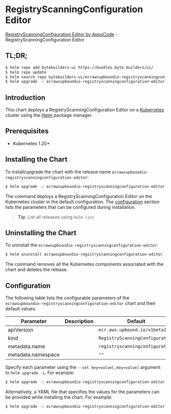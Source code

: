 # RegistryScanningConfiguration Editor

[RegistryScanningConfiguration Editor by AppsCode](https://byte.builders) - RegistryScanningConfiguration Editor

## TL;DR;

```bash
$ helm repo add bytebuilders-ui https://bundles.byte.builders/ui/
$ helm repo update
$ helm search repo bytebuilders-ui/ecrawsupboundio-registryscanningconfiguration-editor --version=v0.4.18
$ helm upgrade -i ecrawsupboundio-registryscanningconfiguration-editor bytebuilders-ui/ecrawsupboundio-registryscanningconfiguration-editor -n default --create-namespace --version=v0.4.18
```

## Introduction

This chart deploys a RegistryScanningConfiguration Editor on a [Kubernetes](http://kubernetes.io) cluster using the [Helm](https://helm.sh) package manager.

## Prerequisites

- Kubernetes 1.20+

## Installing the Chart

To install/upgrade the chart with the release name `ecrawsupboundio-registryscanningconfiguration-editor`:

```bash
$ helm upgrade -i ecrawsupboundio-registryscanningconfiguration-editor bytebuilders-ui/ecrawsupboundio-registryscanningconfiguration-editor -n default --create-namespace --version=v0.4.18
```

The command deploys a RegistryScanningConfiguration Editor on the Kubernetes cluster in the default configuration. The [configuration](#configuration) section lists the parameters that can be configured during installation.

> **Tip**: List all releases using `helm list`

## Uninstalling the Chart

To uninstall the `ecrawsupboundio-registryscanningconfiguration-editor`:

```bash
$ helm uninstall ecrawsupboundio-registryscanningconfiguration-editor -n default
```

The command removes all the Kubernetes components associated with the chart and deletes the release.

## Configuration

The following table lists the configurable parameters of the `ecrawsupboundio-registryscanningconfiguration-editor` chart and their default values.

|     Parameter      | Description |                  Default                   |
|--------------------|-------------|--------------------------------------------|
| apiVersion         |             | <code>ecr.aws.upbound.io/v1beta1</code>    |
| kind               |             | <code>RegistryScanningConfiguration</code> |
| metadata.name      |             | <code>registryscanningconfiguration</code> |
| metadata.namespace |             | <code>""</code>                            |


Specify each parameter using the `--set key=value[,key=value]` argument to `helm upgrade -i`. For example:

```bash
$ helm upgrade -i ecrawsupboundio-registryscanningconfiguration-editor bytebuilders-ui/ecrawsupboundio-registryscanningconfiguration-editor -n default --create-namespace --version=v0.4.18 --set apiVersion=ecr.aws.upbound.io/v1beta1
```

Alternatively, a YAML file that specifies the values for the parameters can be provided while
installing the chart. For example:

```bash
$ helm upgrade -i ecrawsupboundio-registryscanningconfiguration-editor bytebuilders-ui/ecrawsupboundio-registryscanningconfiguration-editor -n default --create-namespace --version=v0.4.18 --values values.yaml
```
